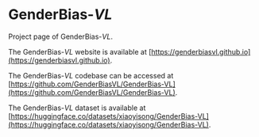 # GenderBias-*VL*

Project page of GenderBias-*VL*.

The GenderBias-*VL* website is available at [https://genderbiasvl.github.io](https://genderbiasvl.github.io). 

The GenderBias-*VL* codebase can be accessed at [https://github.com/GenderBiasVL/GenderBias-VL](https://github.com/GenderBiasVL/GenderBias-VL).

The GenderBias-*VL* dataset is available at [https://huggingface.co/datasets/xiaoyisong/GenderBias-VL](https://huggingface.co/datasets/xiaoyisong/GenderBias-VL).


